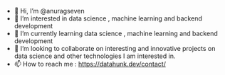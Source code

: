 - 👋 Hi, I’m @anuragseven
- 👀 I’m interested in data science , machine learning and backend development
- 🌱 I’m currently learning data science , machine learning and backend development
- 💞️ I’m looking to collaborate on interesting and innovative projects on data science and other technologies I am interested in.
- 📫 How to reach me : https://datahunk.dev/contact/ 
<!---
anuragseven/anuragseven is a ✨ special ✨ repository because its `README.md` (this file) appears on your GitHub profile.
You can click the Preview link to take a look at your changes.
--->
